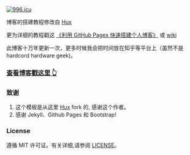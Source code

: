 <a href="https://996.icu"><img src="https://img.shields.io/badge/link-996.icu-red.svg" alt="996.icu"></a>


博客的搭建教程修改自 [Hux](https://github.com/Huxpro/huxpro.github.io) 
 
更为详细的教程戳这 [《利用 GitHub Pages 快速搭建个人博客》](http://www.jianshu.com/p/e68fba58f75c) 或 [wiki](https://github.com/qiubaiying/qiubaiying.github.io/wiki/%E5%8D%9A%E5%AE%A2%E6%90%AD%E5%BB%BA%E8%AF%A6%E7%BB%86%E6%95%99%E7%A8%8B)

此博客十万年更新一次，更多时候我会把时间放在知乎等平台上（虽然不是hardcord hardware geek)。

### [查看博客戳这里 👆](http://pegionfish.github.io)

### 致谢

1. 这个模板是从这里 [Hux](https://github.com/Huxpro/huxpro.github.io) fork 的, 感谢这个作者。 
2. 感谢 Jekyll、Github Pages 和 Bootstrap!

### License

遵循 MIT 许可证。有关详细,请参阅 [LICENSE](https://github.com/PegionFish/PegionFish.github.io/blob/master/LICENSE)。


